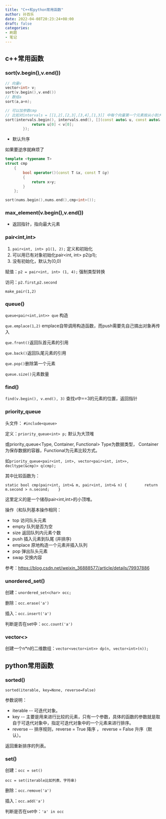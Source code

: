 ```yaml
---
title: "C++和python常用函数"
author: 孙百乐
date: 2022-04-08T20:23:24+08:00
draft: false
categories: 
- 刷题
- 笔记
---
```


## c++常用函数

### sort(v.begin(),v.end())

```c++
// 向量v
vector<int> v;
sort(v.begin(),v.end()) 
// 数组a
sort(a,a+n);
```

```c++
// 可以加参数cmp
// 比如对intervals = [[1,2],[2,3],[3,4],[1,3]] 中每个向量第一个元素按从小到大排序
sort(intervals.begin(), intervals.end(), [](const auto& u, const auto& v) {
            return u[0] < v[0];
        });
```

* 默认升序

如果要逆序就麻烦了

```c++
template <typename T>
struct cmp
    {
        bool operator()(const T &x, const T &y)
        {
            return x>y;
        }
    };

sort(nums.begin(),nums.end(),cmp<int>());
```



### max_element(v.begin(),v.end())

* 返回指针，指向最大元素



### pair<int,int>

1. `pair<int, int> p1(1, 2);` 定义和初始化
2. 可以用已有对象初始化pair<int, int> p2(p1);
3. 没有初始化，默认为(0,0)

赋值：`p2 = pair<int, int> (1, 4);` 强制类型转换

访问：`p2.first`,`p2.second`

`make_pair(1,2)`





### queue()

`queue<pair<int,int>> que` 构造

`que.emplace(1,2)` emplace自带调用构造函数，而push需要先自己搞出对象再传入

`que.front()`返回队首元素的引用

`que.back()`返回队尾元素的引用

`que.pop()`删除第一个元素

`queue.size()`元素数量



### find()

`find(v.begin(), v.end(), 3)` 查找v中==3的元素的位置，返回指针



### priority_queue

头文件： `#include<queue>`

定义：`priority_queue<int> p;` 默认为大顶堆

或priority_queue<Type, Container, Functional> Type为数据类型， Container为保存数据的容器，Functional为元素比较方式。

如`priority_queue<pair<int, int>, vector<pair<int, int>>, decltype(&cmp)> q(cmp);`

其中比较函数为：

```
static bool cmp(pair<int, int>& m, pair<int, int>& n) {        return m.second > n.second;    } 
```

这里定义的是一个储存pair<int,int>的小顶堆。

操作（和队列基本操作相同：

- top 访问队头元素
- empty 队列是否为空
- size 返回队列内元素个数
- push 插入元素到队尾 (并排序)
- emplace 原地构造一个元素并插入队列
- pop 弹出队头元素
- swap 交换内容

参考：https://blog.csdn.net/weixin_36888577/article/details/79937886



### unordered_set()

创建：`unordered_set<char> occ;`

删除：`occ.erase('a')`

插入：`occ.insert('a')`

判断是否在set中：`occ.count('a')`



### vector<>

创建一个n*n的二维数组：`vector<vector<int>> dp(n, vector<int>(n));`



## python常用函数

### sorted()

```
sorted(iterable, key=None, reverse=False)  
```

参数说明：

- iterable -- 可迭代对象。
- key -- 主要是用来进行比较的元素，只有一个参数，具体的函数的参数就是取自于可迭代对象中，指定可迭代对象中的一个元素来进行排序。
- reverse -- 排序规则，reverse = True 降序 ， reverse = False 升序（默认）。

返回重新排序的列表。



### set()

创建：`occ = set()`

`occ = set(iterable比如列表、字符串)`

删除：`occ.remove('a')`

插入：`occ.add('a')`

判断是否在set中：`'a' in occ`
